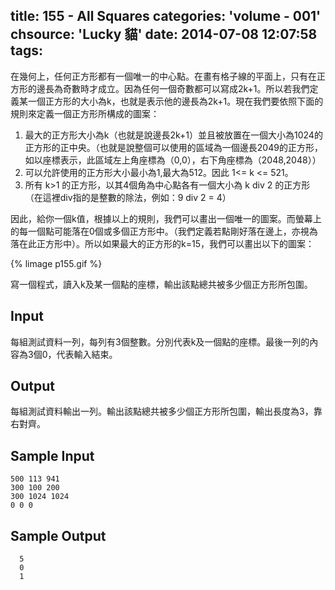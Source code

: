 title: 155 - All Squares
categories: 'volume - 001'
chsource: 'Lucky 貓'
date: 2014-07-08 12:07:58
tags:
---

在幾何上，任何正方形都有一個唯一的中心點。在畫有格子線的平面上，只有在正方形的邊長為奇數時才成立。因為任何一個奇數都可以寫成2k+1。所以若我們定義某一個正方形的大小為k，也就是表示他的邊長為2k+1。現在我們要依照下面的規則來定義一個正方形所構成的圖案：

1. 最大的正方形大小為k（也就是說邊長2k+1）並且被放置在一個大小為1024的正方形的正中央。（也就是說整個可以使用的區域為一個邊長2049的正方形，如以座標表示，此區域左上角座標為（0,0），右下角座標為（2048,2048））
2. 可以允許使用的正方形大小最小為1,最大為512。因此 1<= k <= 521。
3. 所有 k>1 的正方形，以其4個角為中心點各有一個大小為 k div 2 的正方形（在這裡div指的是整數的除法，例如：9 div 2 = 4）

因此，給你一個k值，根據以上的規則，我們可以畫出一個唯一的圖案。而螢幕上的每一個點可能落在0個或多個正方形中。（我們定義若點剛好落在邊上，亦視為落在此正方形中）。所以如果最大的正方形的k=15，我們可以畫出以下的圖案：

{% limage p155.gif %}

寫一個程式，讀入k及某一個點的座標，輸出該點總共被多少個正方形所包圍。

## Input ##

每組測試資料一列，每列有3個整數。分別代表k及一個點的座標。最後一列的內容為3個0，代表輸入結束。

## Output ##

每組測試資料輸出一列。輸出該點總共被多少個正方形所包圍，輸出長度為3，靠右對齊。

## Sample Input ##

	500 113 941
	300 100 200
	300 1024 1024
	0 0 0

## Sample Output ##

	  5
	  0
	  1